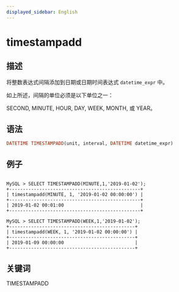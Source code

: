 ```yaml
---
displayed_sidebar: English
---
```


# timestampadd

## 描述

将整数表达式间隔添加到日期或日期时间表达式 `datetime_expr` 中。

如上所述，间隔的单位必须是以下单位之一：

SECOND, MINUTE, HOUR, DAY, WEEK, MONTH, 或 YEAR。

## 语法

```Haskell
DATETIME TIMESTAMPADD(unit, interval, DATETIME datetime_expr)
```

## 例子

```plain text

MySQL > SELECT TIMESTAMPADD(MINUTE,1,'2019-01-02');
+------------------------------------------------+
| timestampadd(MINUTE, 1, '2019-01-02 00:00:00') |
+------------------------------------------------+
| 2019-01-02 00:01:00                            |
+------------------------------------------------+

MySQL > SELECT TIMESTAMPADD(WEEK,1,'2019-01-02');
+----------------------------------------------+
| timestampadd(WEEK, 1, '2019-01-02 00:00:00') |
+----------------------------------------------+
| 2019-01-09 00:00:00                          |
+----------------------------------------------+
```

## 关键词

TIMESTAMPADD
